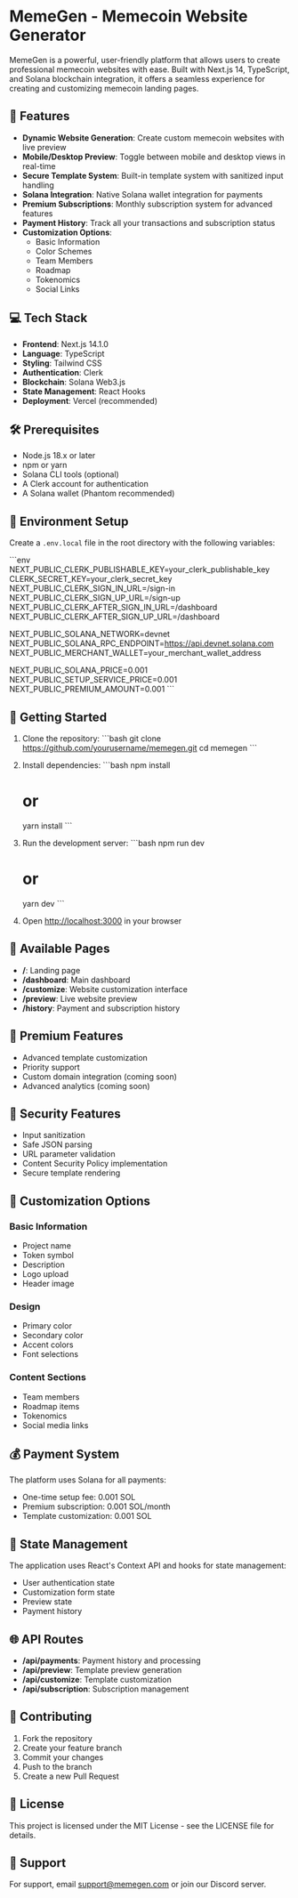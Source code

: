 # MemeGen - Memecoin Website Generator

MemeGen is a powerful, user-friendly platform that allows users to create professional memecoin websites with ease. Built with Next.js 14, TypeScript, and Solana blockchain integration, it offers a seamless experience for creating and customizing memecoin landing pages.

## 🚀 Features

- **Dynamic Website Generation**: Create custom memecoin websites with live preview
- **Mobile/Desktop Preview**: Toggle between mobile and desktop views in real-time
- **Secure Template System**: Built-in template system with sanitized input handling
- **Solana Integration**: Native Solana wallet integration for payments
- **Premium Subscriptions**: Monthly subscription system for advanced features
- **Payment History**: Track all your transactions and subscription status
- **Customization Options**:
  - Basic Information
  - Color Schemes
  - Team Members
  - Roadmap
  - Tokenomics
  - Social Links

## 💻 Tech Stack

- **Frontend**: Next.js 14.1.0
- **Language**: TypeScript
- **Styling**: Tailwind CSS
- **Authentication**: Clerk
- **Blockchain**: Solana Web3.js
- **State Management**: React Hooks
- **Deployment**: Vercel (recommended)

## 🛠️ Prerequisites

- Node.js 18.x or later
- npm or yarn
- Solana CLI tools (optional)
- A Clerk account for authentication
- A Solana wallet (Phantom recommended)

## 🔧 Environment Setup

Create a `.env.local` file in the root directory with the following variables:

\`\`\`env
NEXT_PUBLIC_CLERK_PUBLISHABLE_KEY=your_clerk_publishable_key
CLERK_SECRET_KEY=your_clerk_secret_key
NEXT_PUBLIC_CLERK_SIGN_IN_URL=/sign-in
NEXT_PUBLIC_CLERK_SIGN_UP_URL=/sign-up
NEXT_PUBLIC_CLERK_AFTER_SIGN_IN_URL=/dashboard
NEXT_PUBLIC_CLERK_AFTER_SIGN_UP_URL=/dashboard

NEXT_PUBLIC_SOLANA_NETWORK=devnet
NEXT_PUBLIC_SOLANA_RPC_ENDPOINT=https://api.devnet.solana.com
NEXT_PUBLIC_MERCHANT_WALLET=your_merchant_wallet_address

NEXT_PUBLIC_SOLANA_PRICE=0.001
NEXT_PUBLIC_SETUP_SERVICE_PRICE=0.001
NEXT_PUBLIC_PREMIUM_AMOUNT=0.001
\`\`\`

## 🚀 Getting Started

1. Clone the repository:
   \`\`\`bash
   git clone https://github.com/yourusername/memegen.git
   cd memegen
   \`\`\`

2. Install dependencies:
   \`\`\`bash
   npm install
   # or
   yarn install
   \`\`\`

3. Run the development server:
   \`\`\`bash
   npm run dev
   # or
   yarn dev
   \`\`\`

4. Open [http://localhost:3000](http://localhost:3000) in your browser

## 📱 Available Pages

- **/**: Landing page
- **/dashboard**: Main dashboard
- **/customize**: Website customization interface
- **/preview**: Live website preview
- **/history**: Payment and subscription history

## 💎 Premium Features

- Advanced template customization
- Priority support
- Custom domain integration (coming soon)
- Advanced analytics (coming soon)

## 🔐 Security Features

- Input sanitization
- Safe JSON parsing
- URL parameter validation
- Content Security Policy implementation
- Secure template rendering

## 🎨 Customization Options

### Basic Information
- Project name
- Token symbol
- Description
- Logo upload
- Header image

### Design
- Primary color
- Secondary color
- Accent colors
- Font selections

### Content Sections
- Team members
- Roadmap items
- Tokenomics
- Social media links

## 💰 Payment System

The platform uses Solana for all payments:
- One-time setup fee: 0.001 SOL
- Premium subscription: 0.001 SOL/month
- Template customization: 0.001 SOL

## 🔄 State Management

The application uses React's Context API and hooks for state management:
- User authentication state
- Customization form state
- Preview state
- Payment history

## 🌐 API Routes

- **/api/payments**: Payment history and processing
- **/api/preview**: Template preview generation
- **/api/customize**: Template customization
- **/api/subscription**: Subscription management

## 📝 Contributing

1. Fork the repository
2. Create your feature branch
3. Commit your changes
4. Push to the branch
5. Create a new Pull Request

## 📄 License

This project is licensed under the MIT License - see the LICENSE file for details.

## 🤝 Support

For support, email support@memegen.com or join our Discord server.

